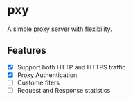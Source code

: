 # pxy
A simple proxy server with flexibility.

## Features

- [x] Support both HTTP and HTTPS traffic
- [x] Proxy Authentication
- [ ] Custome fiters
- [ ] Request and Response statistics
